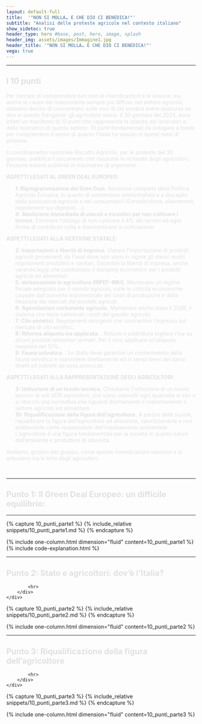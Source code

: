 ```yaml
---
layout: default-full
title:  '"NON SI MOLLA… E CHE DIO CI BENEDICA!"'
subtitle: "Analisi delle proteste agricole nel contesto italiano"
show_sidetoc: true
header_type: hero #base, post, hero, image, splash
header_img: assets/images/Immagine1.jpg
header_title: '"NON SI MOLLA… E CHE DIO CI BENEDICA!"'
vega: true
---
```


<div class="container py-3">
    <div class="row">
        <div class="col-md-2 col-md-offset-2">
        </div>
        <div class="col-md-8">
            <hr>

<h2 style="color: #E0E0E0;">I 10 punti</h2>
 
<div id="area-tematica-1"></div>
<p style="color: #E0E0E0;">Per cercare di comprendere non solo le rivendicazioni e le istanze, ma anche le cause del malcontento sempre più diffuso nel settore agricolo, abbiamo deciso di concentrarci sulle voci di chi sembra avere qualcosa da dire in questo frangente: gli agricoltori stessi. 
Il 30 gennaio del 2024, esce infatti un manifesto di 10 punti che rappresenta le istanze dei lavoratori e delle lavoratrici di questo settore. 10 punti fondamentali da indagare a fondo per comprendere il senso di quanto l’Italia ha vissuto in questi mesi di proteste.</p> 

<p style="color: #E0E0E0;">Il coordinametno nazionale Riscatto Agricolo, per le proteste del 30 gennaio, pubblica il documento che riassume le richieste degli agricoltori. 
Possono essere suddivisi in macroaree di argomenti:</p> 

<p style="color: #E0E0E0;">
<strong>ASPETTI LEGATI AL GREEN DEAL EUROPEO:</strong>
<ul style="color: #E0E0E0;">
    <li style="list-style-type: none; padding: 0;"><strong>1: Riprogrammazione  del Gren Deal.</strong> Revisione completa della Politica Agricola Europea, in quanto di estremismo ambientalista e a discapito della produzione agricola e dei consumatori (Cerealicoltura, allevamenti, regolamenti sui digestati….).</li>
    <li style="list-style-type: none; padding: 0;"><strong>4: Abolizione immediada di vincoli e incentivi  per non coltivare i  terreni.</strong> Eliminare l’obbligo di non coltivare il 4% dei terreni ed ogni forma di contributo volta a disincentivare la coltivazione.</li>
</ul>
</p>

<p style="color: #E0E0E0;">
<strong>ASPETTI LEGATI ALLA GESTIONE STATALE:</strong>
<ul style="color: #E0E0E0;">
    <li style="list-style-type: none; padding: 0;"><strong>2: Importazioni e libertà di impresa.</strong> Vietare l’importazione di prodotti agricoli provenienti da Paesi dove non sono in vigore gli stessi nostri regolamenti produttivi e sanitari. Garantire la libertà di impresa, anche varando leggi che combattano il dumping economico per i prodotti agricoli ed alimentari.</li>
    <li style="list-style-type: none; padding: 0;"><strong>5: detassazione in agricoltura (IRPEF-IMU).</strong> Mantenere un regime fiscale adeguato per il mondo agricolo, viste le criticità economiche causate dall’aumento esponenziale dei costi di produzione e dalla flessione dei mercati dei prodotti agricoli.</li>
    <li style="list-style-type: none; padding: 0;"><strong>6: Agevolazioni carburante agricolo.</strong> Mantenere anche dopo il 2026, il sistema che tiene calmierati i costi del gasolio agricolo.</li>
    <li style="list-style-type: none; padding: 0;"><strong>7: Cibi sintetici.</strong> Regolamenti stringenti che contrastino l’ingresso sul mercato di cibi sintetici.</li>
    <li style="list-style-type: none; padding: 0;"><strong>8: Riforma aliquota iva applicata. .</strong> Ridurre o addirittura togliere l’iva su alcuni prodotti alimentari primari. Per il vino applicare un’aliquota massima del 10%.</li>
    <li style="list-style-type: none; padding: 0;"><strong>9: Fauna selvatica. .</strong> Lo Stato deve garantire un contenimento della fauna selvatica e rispondere direttamente ed in tempi brevi dei danni diretti ed indiretti da essa provocati.</li>
</ul>
</p>

<p style="color: #E0E0E0;">
<strong>ASPETTI LEGATI ALLA RAPPRESENTAZIONE DEGLI AGRICOLTORI:</strong>
<ul style="color: #E0E0E0;">
    <li style="list-style-type: none; padding: 0;"><strong>3: Istituzione di un tavolo tecnico.</strong> Chiediamo l’istituzione di un tavolo tecnico di soli VERI agricoltori, che siano coinvolti ogni qualvolta si vari o si ritocchi una normativa che riguardi direttamente o indirettamente il settore agricolo ed alimentare.</li>
    <li style="list-style-type: none; padding: 0;"><strong>10: Riqualificazione della figura dell’agricoltore.</strong> A partire dalle scuole, riqualificare la figura dell’agricoltore ed allevatore, valorizzandola e non additandola come responsabile dell’inquinamento ambientale. L’agricoltore è una figura fondamentale per la società in quanto tutore dell’ambiente e produttore di cibo/vita.</li>
</ul>
</p>

<p style="color: #E0E0E0;">Vediamo, gruppo per gruppo, come queste rivendicazioni nascono e si articolano tra le lotte degli agricoltori.</p>

<br>
<hr>

<h2 style="color: #E0E0E0;">Punto 1: Il Green Deal Europeo: un difficile equilibrio:</h2>
<hr>
        </div>
    </div>
</div>

<div id="area-tematica-2"></div>
{% capture 10_punti_parte1 %}
    {% include_relative snippets/10_punti_parte1.md %}
{% endcapture %}

{% include one-column.html dimension="fluid" content=10_punti_parte1 %} 
{% include code-explanation.html %} 

<div class="container py-3">
    <div class="row">
        <div class="col-md-2 col-md-offset-2">
        </div>
        <div class="col-md-8">
            <hr>

<h2 style="color: #E0E0E0;">Punto 2: Stato e agricoltori: dov’è l’Italia?</h2>

            <hr>
        </div>
    </div>
</div>

<div id="area-tematica-3"></div>
{% capture 10_punti_parte2 %}
    {% include_relative snippets/10_punti_parte2.md %}
{% endcapture %}

{% include one-column.html dimension="fluid" content=10_punti_parte2 %}

<div class="container py-3">
    <div class="row">
        <div class="col-md-2 col-md-offset-2">
        </div>
        <div class="col-md-8">
            <hr>

<h2 style="color: #E0E0E0;">Punto 3: Riqualificazione della figura dell’agricoltore</h2>

            <hr>
        </div>
    </div>
</div>
 
<div id="area-tematica-4"></div>
{% capture 10_punti_parte3 %}
    {% include_relative snippets/10_punti_parte3.md %}
{% endcapture %}

{% include one-column.html dimension="fluid" content=10_punti_parte3 %}